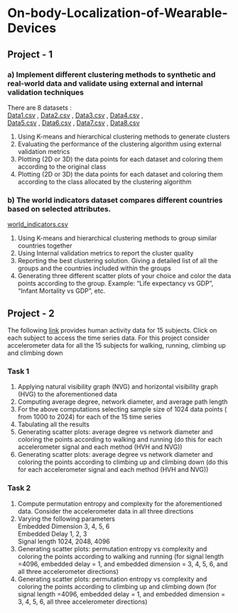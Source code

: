 # On-body-Localization-of-Wearable-Devices

## Project - 1 

### a) Implement different clustering methods to synthetic and real-world data and validate using external and internal validation techniques

There are 8 datasets : <br/>
 [Data1.csv](Datasets/Data1.csv) ,  [Data2.csv](Datasets/Data2.csv) ,  [Data3.csv](Datasets/Data3.csv) ,  [Data4.csv](Datasets/Data4.csv) ,<br/>
 [Data5.csv](Datasets/Data5.csv) ,  [Data6.csv](Datasets/Data6.csv) ,  [Data7.csv](Datasets/Data7.csv) ,  [Data8.csv](Datasets/Data8.csv) 

1. Using K-means and hierarchical clustering methods to generate clusters
2. Evaluating the performance of the clustering algorithm using external validation
metrics
3. Plotting (2D or 3D) the data points for each dataset and coloring them according to the
original class
4. Plotting (2D or 3D) the data points for each dataset and coloring them according to the 
class allocated by the clustering algorithm

### b) The world indicators dataset compares different countries based on selected attributes. <br/>
[world_indicators.csv](Datasets/World_Indicators.csv)

1. Using K-means and hierarchical clustering methods to group similar countries
together
2. Using Internal validation metrics to report the cluster quality 
3. Reporting the best clustering solution. Giving a detailed list of all the groups and the
countries included within the groups
4. Generating three different scatter plots of your choice and color the data points
according to the group. Example: “Life expectancy vs GDP”, “Infant Mortality vs
GDP”, etc.
 
## Project - 2

The following [link](https://www.uni-mannheim.de/dws/research/projects/activity-recognition/dataset/dataset-realworld/) provides human activity data for 15 subjects. Click on each subject to
access the time series data. For this project consider accelerometer data for all the 15
subjects for walking, running, climbing up and climbing down

### Task 1
1. Applying natural visibility graph (NVG) and horizontal visibility graph (HVG) to the
aforementioned data
2. Computing average degree, network diameter, and average path length
3. For the above computations selecting sample size of 1024 data points ( from 1000
to 2024) for each of the 15 time series
4. Tabulating all the results
5. Generating scatter plots: average degree vs network diameter and coloring the points
according to walking and running (do this for each accelerometer signal and
each method (HVH and NVG))
6. Generating scatter plots: average degree vs network diameter and coloring the points
according to climbing up and climbing down (do this for each accelerometer
signal and each method (HVH and NVG))

### Task 2
1. Compute permutation entropy and complexity for the aforementioned data.
Consider the accelerometer data in all three directions
2. Varying the following parameters<br/>
Embedded Dimension 3, 4, 5, 6<br/>
Embedded Delay 1, 2, 3<br/>
Signal length 1024, 2048, 4096
3. Generating scatter plots: permutation entropy vs complexity and coloring the points
according to walking and running (for signal length =4096, embedded delay = 1,
and embedded dimension = 3, 4, 5, 6, and all three accelerometer directions)
4. Generating scatter plots: permutation entropy vs complexity and coloring the points
according to climbing up and climbing down (for signal length =4096, embedded
delay = 1, and embedded dimension = 3, 4, 5, 6, all three accelerometer
directions)
